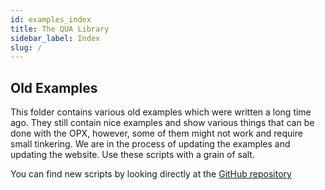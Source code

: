 ```yaml
---
id: examples_index
title: The QUA Library 
sidebar_label: Index
slug: /
---
```


## Old Examples
This folder contains various old examples which were written a long time ago. They still contain nice examples and show
various things that can be done with the OPX, however, some of them might not work and require small tinkering.
We are in the process of updating the examples and updating the website.
Use these scripts with a grain of salt.

You can find new scripts by looking directly at the [GitHub repository](https://github.com/qua-platform/qua-libs/)
